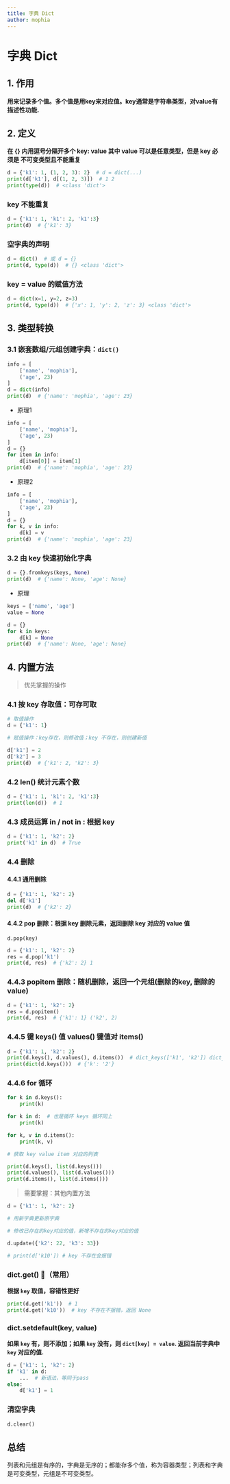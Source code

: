 ```yaml
---
title: 字典 Dict
author: mophia
---
```


# 字典 Dict

## 1. 作用

**用来记录多个值。多个值是用key来对应值。key通常是字符串类型，对value有描述性功能.**

## 2. 定义

**在 {} 内用逗号分隔开多个 key: value 其中 value 可以是任意类型，但是 key 必须是 不可变类型且不能重复**

```py
d = {'k1': 1, (1, 2, 3): 2}  # d = dict(...)
print(d['k1'], d[(1, 2, 3)])  # 1 2
print(type(d))  # <class 'dict'>
```

### key 不能重复

```py
d = {'k1': 1, 'k1': 2, 'k1':3}
print(d)  # {'k1': 3}
```

### 空字典的声明

```py
d = dict()  # 或 d = {}
print(d, type(d))  # {} <class 'dict'>
```

### key = value 的赋值方法

```py
d = dict(x=1, y=2, z=3)
print(d, type(d))  # {'x': 1, 'y': 2, 'z': 3} <class 'dict'>
```

## 3. 类型转换

### 3.1 嵌套数组/元组创建字典：`dict()`

```py
info = [
    ['name', 'mophia'],
    ('age', 23)
]
d = dict(info)
print(d)  # {'name': 'mophia', 'age': 23}
```

- 原理1

```py
info = [
    ['name', 'mophia'],
    ('age', 23)
]
d = {}
for item in info:
    d[item[0]] = item[1]
print(d)  # {'name': 'mophia', 'age': 23}
```

- 原理2

```py
info = [
    ['name', 'mophia'],
    ('age', 23)
]
d = {}
for k, v in info:
    d[k] = v
print(d)  # {'name': 'mophia', 'age': 23}
```

### 3.2 由 key 快速初始化字典

```py
d = {}.fromkeys(keys, None)
print(d)  # {'name': None, 'age': None}
```

- 原理

```py
keys = ['name', 'age']
value = None

d = {}
for k in keys:
    d[k] = None
print(d)  # {'name': None, 'age': None}
```

## 4. 内置方法

> 优先掌握的操作

### 4.1 按 key 存取值：可存可取

```py
# 取值操作
d = {'k1': 1}

# 赋值操作：key存在，则修改值；key 不存在，则创建新值

d['k1'] = 2
d['k2'] = 3
print(d)  # {'k1': 2, 'k2': 3}
```

### 4.2 len() 统计元素个数

```py
d = {'k1': 1, 'k1': 2, 'k1':3}
print(len(d))  # 1
```

### 4.3 成员运算 in / not in : 根据 key

```py
d = {'k1': 1, 'k2': 2}
print('k1' in d)  # True
```

### 4.4 删除

#### 4.4.1 通用删除

```py
d = {'k1': 1, 'k2': 2}
del d['k1']
print(d)  # {'k2': 2}
```

#### 4.4.2 pop 删除：根据 key 删除元素，返回删除 key 对应的 value 值

`d.pop(key)`

```py
d = {'k1': 1, 'k2': 2}
res = d.pop('k1')
print(d, res)  # {'k2': 2} 1
```

### 4.4.3 popitem 删除：随机删除，返回一个元组(删除的key, 删除的value)

```py
d = {'k1': 1, 'k2': 2}
res = d.popitem()
print(d, res)  # {'k1': 1} ('k2', 2)
```

### 4.4.5 键 keys() 值 values() 键值对 items()

```py
d = {'k1': 1, 'k2': 2}
print(d.keys(), d.values(), d.items())  # dict_keys(['k1', 'k2']) dict_values([1, 2]) dict_items([('k1', 1), ('k2', 2)])
print(dict(d.keys()))  # {'k': '2'}
```

### 4.4.6 for 循环

```py
for k in d.keys():
    print(k)

for k in d:  # 也是循环 keys 循环同上
    print(k)

for k, v in d.items():
    print(k, v)

# 获取 key value item 对应的列表

print(d.keys(), list(d.keys()))
print(d.values(), list(d.values()))
print(d.items(), list(d.items()))
```

> 需要掌握：其他内置方法

```py
d = {'k1': 1, 'k2': 2}

# 用新字典更新原字典

# 修改已存在的key对应的值，新增不存在的key对应的值

d.update({'k2': 22, 'k3': 33})

# print(d['k10']) # key 不存在会报错
```

### dict.get() 🌟（常用）

**根据 `key` 取值，容错性更好**

```py
print(d.get('k1'))  # 1
print(d.get('k10'))  # key 不存在不报错，返回 None
```

### dict.setdefault(key, value)

**如果 `key` 有，则不添加；如果 `key` 没有，则 `dict[key] = value`. 返回当前字典中 `key` 对应的值.**

```py
d = {'k1': 1, 'k2': 2}
if 'k1' in d:
    ...  # 新语法，等同于pass
else:
    d['k1'] = 1
```

### 清空字典

```py
d.clear()
```

## 总结

列表和元组是有序的，字典是无序的；都能存多个值，称为容器类型；列表和字典是可变类型，元组是不可变类型。
